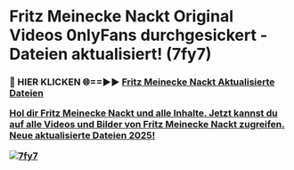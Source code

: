 # Fritz Meinecke Nackt Original Videos 0nlyFans durchgesickert - Dateien aktualisiert! (7fy7)

<h3>🔴 HIER KLICKEN 🌐==►► <a href="https://tinyurl.com/h6vf6nb8" rel="nofollow">Fritz Meinecke Nackt Aktualisierte Dateien

Hol dir Fritz Meinecke Nackt und alle Inhalte. Jetzt kannst du auf alle Videos und Bilder von Fritz Meinecke Nackt zugreifen. Neue aktualisierte Dateien 2025!

[![7fy7](https://i.imgur.com/sD4kR3V.gif)](https://tinyurl.com/h6vf6nb8)
